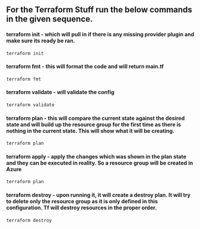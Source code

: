 
## For the Terraform Stuff run the below commands in the given sequence.

#### terraform init - which will pull in if there is any missing provider plugin and make sure its ready be ran. 

    terraform init

#### terraform fmt - this will format the code and will return main.tf

    terraform fmt
    
#### terraform validate - will validate the config 

    terraform validate

#### terraform plan - this will compare the current state against the desired state and will build up the resource group for the first time as there is nothing in the current state. This will show what it will be creating.

    terraform plan


#### terraform apply - apply the changes which was shown in the plan state and they can be executed in reality. So a resource group will be created in Azure

    terraform plan


#### terraform destroy - upon running it, it will create a destroy plan. It will try to delete only the resource group as it is only defined in this configuration. Tf will destroy resources in the proper order.

    terraform destroy